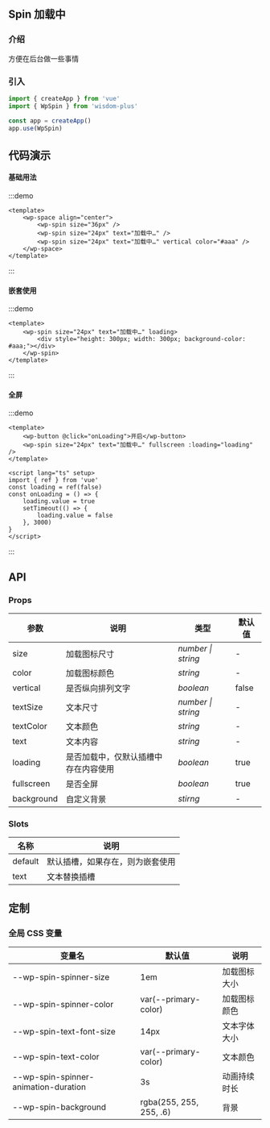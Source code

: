 ## Spin 加载中

### 介绍

方便在后台做一些事情

### 引入

```js
import { createApp } from 'vue'
import { WpSpin } from 'wisdom-plus'

const app = createApp()
app.use(WpSpin)
```

## 代码演示

#### 基础用法

:::demo
```vue
<template>
    <wp-space align="center">
        <wp-spin size="36px" />
        <wp-spin size="24px" text="加载中…" />
        <wp-spin size="24px" text="加载中…" vertical color="#aaa" />
    </wp-space>
</template>
```
:::

#### 嵌套使用

:::demo
```vue
<template>
    <wp-spin size="24px" text="加载中…" loading>
        <div style="height: 300px; width: 300px; background-color: #aaa;"></div>
    </wp-spin>
</template>
```
:::

#### 全屏

:::demo
```vue
<template>
    <wp-button @click="onLoading">开启</wp-button>
    <wp-spin size="24px" text="加载中…" fullscreen :loading="loading" />
</template>

<script lang="ts" setup>
import { ref } from 'vue'
const loading = ref(false)
const onLoading = () => {
    loading.value = true
    setTimeout(() => {
        loading.value = false
    }, 3000)
}
</script>
```
:::

## API

### Props

| 参数      | 说明           | 类型                                                                | 默认值 |
| --------- | -------------- | ------------------------------------------------------------------- | ------ |
| size      | 加载图标尺寸       | _number \| string_          | -     |
| color     | 加载图标颜色   | _string_           | -      |
| vertical   | 是否纵向排列文字 | _boolean_ | false      |
| textSize      | 文本尺寸       | _number \| string_          | -     |
| textColor     | 文本颜色   | _string_           | -      |
| text   | 文本内容 | _string_ | -      |
| loading  | 是否加载中，仅默认插槽中存在内容使用       | _boolean_                                                           | true  |
| fullscreen | 是否全屏 | _boolean_ | true |
| background | 自定义背景 | _stirng_ | - |

### Slots

| 名称    | 说明     |
| ------- | -------- |
| default | 默认插槽，如果存在，则为嵌套使用 |
| text | 文本替换插槽 |

## 定制

### 全局 CSS 变量

| 变量名 | 默认值 | 说明 |
| ---- | ---- | ---- |
| --wp-spin-spinner-size | 1em | 加载图标大小 |
| --wp-spin-spinner-color | var(--primary-color) | 加载图标颜色 |
| --wp-spin-text-font-size | 14px | 文本字体大小 |
| --wp-spin-text-color | var(--primary-color) | 文本颜色 |
| --wp-spin-spinner-animation-duration | 3s | 动画持续时长 |
| --wp-spin-background | rgba(255, 255, 255, .6) | 背景 |